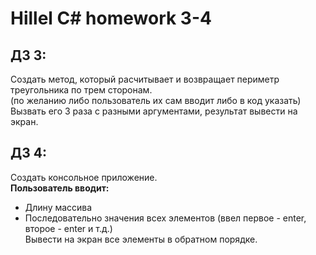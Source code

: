# Hillel C# homework 3-4


## **ДЗ 3:**
Создать метод, который расчитывает и возвращает периметр треугольника по трем сторонам.  
(по желанию либо пользователь их сам вводит либо в код указать)  
Вызвать его 3 раза с разными аргументами, результат вывести на экран.  

## **ДЗ 4:**
Создать консольное приложение.  
**Пользователь вводит:**  
- Длину массива  
- Последовательно значения всех элементов (ввел первое - enter, второе - enter и т.д.)  
Вывести на экран все элементы в обратном порядке.
